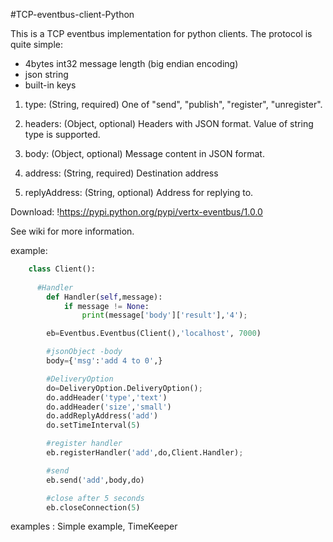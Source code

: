 #TCP-eventbus-client-Python

This is a TCP eventbus implementation for python clients. The protocol is quite simple:

* 4bytes int32 message length (big endian encoding)
* json string
* built-in keys

 1) type: (String, required) One of "send", "publish", "register", "unregister".
 
 2) headers: (Object, optional) Headers with JSON format. Value of string type is supported.
 
 3) body: (Object, optional) Message content in JSON format.
 
 4) address: (String, required) Destination address
 
 5) replyAddress: (String, optional) Address for replying to. 
 
 Download: !https://pypi.python.org/pypi/vertx-eventbus/1.0.0
 
 See wiki for more information.

example:

```python
    class Client():
	
	  #Handler
	    def Handler(self,message):
		    if message != None:
			    print(message['body']['result'],'4');

		eb=Eventbus.Eventbus(Client(),'localhost', 7000)	

		#jsonObject -body
		body={'msg':'add 4 to 0',}

		#DeliveryOption
		do=DeliveryOption.DeliveryOption();
		do.addHeader('type','text')
		do.addHeader('size','small')
		do.addReplyAddress('add')
		do.setTimeInterval(5) 

		#register handler
		eb.registerHandler('add',do,Client.Handler);

		#send 
		eb.send('add',body,do)

		#close after 5 seconds
		eb.closeConnection(5)
```

examples :
Simple example,
TimeKeeper




